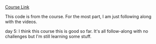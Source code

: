 [Course Link](https://www.udemy.com/course/100-days-of-javascript/)

This code is from the course. For the most part, I am just following along with the videos.

day 5:
I think this course this is good so far. It's all follow-along with no challenges but I'm still learning some stuff.
